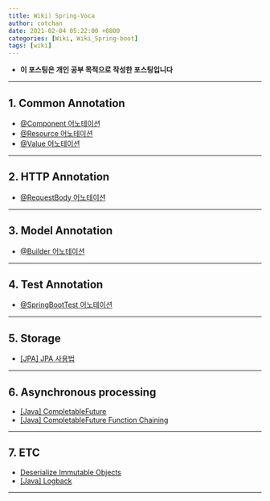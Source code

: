 ```yaml
---
title: Wiki) Spring-Voca 
author: cotchan
date: 2021-02-04 05:22:00 +0800
categories: [Wiki, Wiki_Spring-boot]
tags: [wiki]   
---
```


+ **이 포스팅은 개인 공부 목적으로 작성한 포스팅입니다**

---

## 1. Common Annotation
  + [@Component 어노테이션](https://www.notion.so/Component-822eaac5756c4ae8a1f929d02ee7753f)
  + [@Resource 어노테이션](https://www.notion.so/Resource-aa324d98527a421483cda96a258f32cc)
  + [@Value 어노테이션](https://www.notion.so/Value-b963cabc7e9d4475a3967f3236a338fc)

---

## 2. HTTP Annotation
  + [@RequestBody 어노테이션](https://www.notion.so/RequestBody-ef06a5c7aa4b456580f77f72ff8f631b)

---
  
## 3. Model Annotation
  + [@Builder 어노테이션](https://www.notion.so/builder-3f65205283de44dab533af5a5b3cb7e8)

---

## 4. Test Annotation
  + [@SpringBootTest 어노테이션](https://www.notion.so/SpringBootTest-88bfc38b2d684091812b0fa5380ec77a)

---

## 5. Storage
  + [[JPA] JPA 사용법](https://www.notion.so/JPA-JPA-175c14ba62064a07945fe6f75004651b)

---

## 6. Asynchronous processing
  + [[Java] CompletableFuture](https://www.notion.so/Java-CompletableFuture-7d884e622183499caf6441d94e12d3d8)
  + [[Java] CompletableFuture Function Chaining](https://www.notion.so/Java-CompletableFuture-Function-Chaining-9e120247a8554c43b72ddcda90345f59)

---
 
## 7. ETC
  + [Deserialize Immutable Objects](https://www.notion.so/Deserialize-Immutable-Objects-with-Jackson-750b8306a8c64efbb3f875dcc9846c9c)
  + [[Java] Logback](https://www.notion.so/Java-Logback-9c8a3d42531942ce9254401015094bcd)

---

